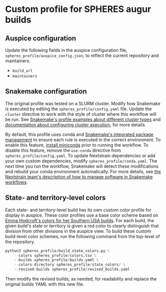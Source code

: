 # Custom profile for SPHERES augur builds

## Auspice configuration

Update the following fields in the auspice configuration file, `spheres_profile/auspice_config.json`, to reflect the current repository and maintainers.

  - `build_url`
  - `maintainers`

## Snakemake configuration

The original profile was tested on a SLURM cluster.
Modify how Snakemake is executed by editing the `spheres_profile/config.yaml` file.
Update the `cluster` directive to work with the style of cluster where this workflow will be run.
See [Snakemake's profile examples about different cluster types](https://github.com/Snakemake-Profiles/doc) and [documentation about configuring cluster execution](https://snakemake.readthedocs.io/en/stable/executing/cluster.html), for more details.

By default, this profile uses conda and [Snakemake's integrated package management](https://snakemake.readthedocs.io/en/stable/snakefiles/deployment.html#integrated-package-management) to ensure each rule is executed in the correct environment.
To enable this feature, [install miniconda](https://docs.conda.io/en/latest/miniconda.html) prior to running the workflow.
To disable this feature, remove the `use-conda` directive from `spheres_profile/config.yaml`.
To update Nextstrain dependencies or add your own custom dependencies, modify `spheres_profile/conda.yaml`.
The next time you run the workflow, Snakemake will detect these modifications and rebuild your conda environment automatically.
For more details, see [the Nextstrain team's description of how to manage software in Snakemake workflows](https://discussion.nextstrain.org/t/make-reproducible-workflows-with-conda-environments-and-pinned-augur-versions/107).

## State- and territory-level colors

Each state- and territory-level build has its own custom color profile for display in auspice.
These color profiles use a base color scheme based on [Emma Hodcroft's colors for her Southern USA builds](https://raw.githubusercontent.com/emmahodcroft/south-usa-sarscov2/master/profiles/south-central/colors.tsv).
For each build, the given build's state or territory is given a red color to clearly distinguish that division from other divisions in the auspice view.
To build these custom build-level color schemes, run the following command from the top-level of the repository.

```python
python3 spheres_profile/build_state_colors.py \
    --colors spheres_profile/colors.tsv \
    --builds spheres_profile/builds.yaml \
    --colors-directory spheres_profile/state_colors/ \
    --revised-builds spheres_profile/revised_builds.yaml
```

Then modify the revised builds, as needed, for readability and replace the original builds YAML with this new file.
